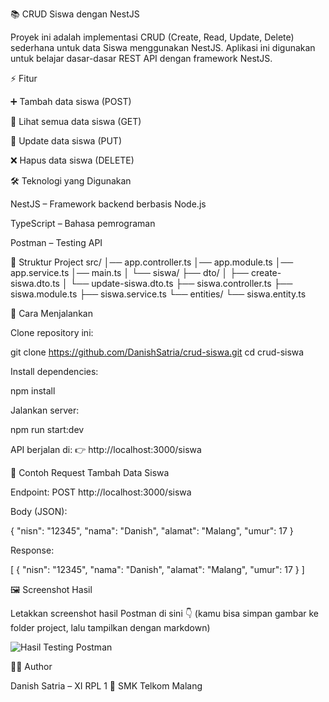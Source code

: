 📚 CRUD Siswa dengan NestJS

Proyek ini adalah implementasi CRUD (Create, Read, Update, Delete) sederhana untuk data Siswa menggunakan NestJS.
Aplikasi ini digunakan untuk belajar dasar-dasar REST API dengan framework NestJS.

⚡ Fitur

➕ Tambah data siswa (POST)

📖 Lihat semua data siswa (GET)

📝 Update data siswa (PUT)

❌ Hapus data siswa (DELETE)

🛠️ Teknologi yang Digunakan

NestJS
 – Framework backend berbasis Node.js

TypeScript
 – Bahasa pemrograman

Postman
 – Testing API

📂 Struktur Project
src/
│── app.controller.ts
│── app.module.ts
│── app.service.ts
│── main.ts
│
└── siswa/
    ├── dto/
    │   ├── create-siswa.dto.ts
    │   └── update-siswa.dto.ts
    ├── siswa.controller.ts
    ├── siswa.module.ts
    ├── siswa.service.ts
    └── entities/
        └── siswa.entity.ts

🚀 Cara Menjalankan

Clone repository ini:

git clone https://github.com/DanishSatria/crud-siswa.git
cd crud-siswa


Install dependencies:

npm install


Jalankan server:

npm run start:dev


API berjalan di:
👉 http://localhost:3000/siswa

📌 Contoh Request
Tambah Data Siswa

Endpoint:
POST http://localhost:3000/siswa

Body (JSON):

{
  "nisn": "12345",
  "nama": "Danish",
  "alamat": "Malang",
  "umur": 17
}


Response:

[
  {
    "nisn": "12345",
    "nama": "Danish",
    "alamat": "Malang",
    "umur": 17
  }
]

🖼️ Screenshot Hasil

Letakkan screenshot hasil Postman di sini 👇
(kamu bisa simpan gambar ke folder project, lalu tampilkan dengan markdown)

![Hasil Testing Postman](./screenshot/postman.png)

👨‍💻 Author

Danish Satria – XI RPL 1
📍 SMK Telkom Malang
